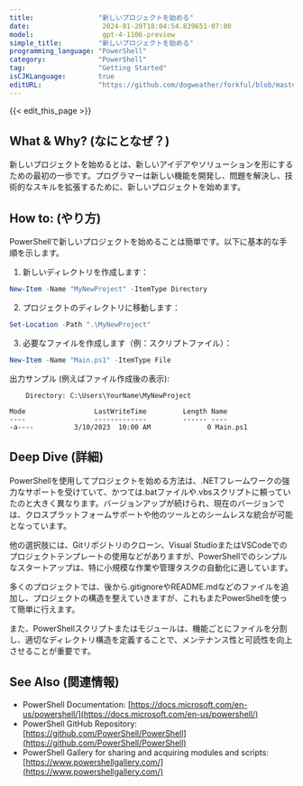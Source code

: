 ```yaml
---
title:                "新しいプロジェクトを始める"
date:                  2024-01-20T18:04:54.839651-07:00
model:                 gpt-4-1106-preview
simple_title:         "新しいプロジェクトを始める"
programming_language: "PowerShell"
category:             "PowerShell"
tag:                  "Getting Started"
isCJKLanguage:        true
editURL:              "https://github.com/dogweather/forkful/blob/master/content/ja/powershell/starting-a-new-project.md"
---
```


{{< edit_this_page >}}

## What & Why? (なにとなぜ？)

新しいプロジェクトを始めるとは、新しいアイデアやソリューションを形にするための最初の一歩です。プログラマーは新しい機能を開発し、問題を解決し、技術的なスキルを拡張するために、新しいプロジェクトを始めます。

## How to: (やり方)

PowerShellで新しいプロジェクトを始めることは簡単です。以下に基本的な手順を示します。

1. 新しいディレクトリを作成します：
```PowerShell
New-Item -Name "MyNewProject" -ItemType Directory
```

2. プロジェクトのディレクトリに移動します：
```PowerShell
Set-Location -Path ".\MyNewProject"
```

3. 必要なファイルを作成します（例：スクリプトファイル）：
```PowerShell
New-Item -Name "Main.ps1" -ItemType File
```

出力サンプル (例えばファイル作成後の表示):
```
    Directory: C:\Users\YourName\MyNewProject

Mode                 LastWriteTime         Length Name
----                 -------------         ------ ----
-a----          3/10/2023  10:00 AM              0 Main.ps1
```

## Deep Dive (詳細)

PowerShellを使用してプロジェクトを始める方法は、.NETフレームワークの強力なサポートを受けていて、かつては.batファイルや.vbsスクリプトに頼っていたのと大きく異なります。バージョンアップが続けられ、現在のバージョンでは、クロスプラットフォームサポートや他のツールとのシームレスな統合が可能となっています。

他の選択肢には、Gitリポジトリのクローン、Visual StudioまたはVSCodeでのプロジェクトテンプレートの使用などがありますが、PowerShellでのシンプルなスタートアップは、特に小規模な作業や管理タスクの自動化に適しています。

多くのプロジェクトでは、後から.gitignoreやREADME.mdなどのファイルを追加し、プロジェクトの構造を整えていきますが、これもまたPowerShellを使って簡単に行えます。

また、PowerShellスクリプトまたはモジュールは、機能ごとにファイルを分割し、適切なディレクトリ構造を定義することで、メンテナンス性と可読性を向上させることが重要です。

## See Also (関連情報)

- PowerShell Documentation: [https://docs.microsoft.com/en-us/powershell/](https://docs.microsoft.com/en-us/powershell/)
- PowerShell GitHub Repository: [https://github.com/PowerShell/PowerShell](https://github.com/PowerShell/PowerShell)
- PowerShell Gallery for sharing and acquiring modules and scripts: [https://www.powershellgallery.com/](https://www.powershellgallery.com/)
